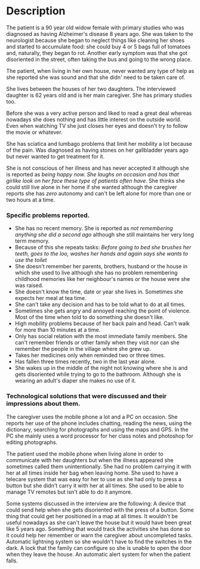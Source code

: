 # Description
The patient is a 90 year old widow female with primary studies who was diagnosed as having Alzheimer's disease 8 years ago. She was taken to the neurologist because she began to neglect things like cleaning her shoes and started to accumulate food: she could buy 4 or 5 bags full of tomatoes and, naturally, they began to rot. Another early symptom was that she got disoriented in the street, often taking the bus and going to the wrong place.

The patient, when living in her own house, never wanted any type of help as she reported she was sound and that she didn' need to be taken care of.

She lives between the houses of her two daughters. The interviewed daughter is 62 years old and is her main caregiver. She has primary studies too.

Before she was a very active person and liked to read a great deal whereas nowadays she does nothing and has little interest on the outside world. Even when watching TV she just closes her eyes and doesn't try to follow the movie or whatever.

She has sciatica and lumbago problems that limit her mobility a lot because of the pain. Was diagnosed as having stones on her gallbladder years ago but never wanted to get treatment for it.

She is not conscious of her illness and has never accepted it although she is reported as *being happy now. She laughs on occasion and has that girlike look on her face these type of patients often have*. She thinks she could still live alone in her home if she wanted although the caregiver reports she has *zero* autonomy and can't be left alone for more than one or two hours at a time.

### Specific problems reported.
* She has no recent memory. She is reported as *not remembering anything she did a second ago* although she still maintains her very long term memory.
* Because of this she repeats tasks: *Before going to bed she brushes her teeth, goes to the loo, washes her hands and again says she wants to use the toilet*
* She doesn't remember her parents, brothers, husband or the house in which she used to live although she has no problem remembering childhood memories like her neighbour's names or the house were she was raised.
* She doesn't know the time, date or year she lives in. Sometimes she expects her meal at tea time.
* She can't take any decision and has to be told what to do at all times.
* Sometimes she gets angry and annoyed reaching the point of violence. Most of the time when told to do something she doesn't like.
* High mobility problems because of her back pain and head. Can't walk for more than 10 minutes at a time.
* Only has social relation with the most immediate family members. She can't remember friends or other family when they visit nor can she remember the people in the village where she grew up.
* Takes her medicines only when reminded two or three times. 
* Has fallen three times recently, two in the last year alone. 
* She wakes up in the middle of the night not knowing where she is and gets disoriented while trying to go to the bathroom. Although she is wearing an adult's diaper she makes no use of it.

### Technological solutions that were discussed and their impressions about them.

The caregiver uses the mobile phone a lot and a PC on occasion. She reports her use of the phone includes chatting, reading the news, using the dictionary, searching for photographs and using the maps and GPS. In the PC she mainly uses a word processor for her class notes and photoshop for editing photographs.

The patient used the mobile phone when living alone in order to communicate with her daughters but when the illness appeared she sometimes called them unintentionally. She had no problem carrying it with her at all times inside her bag when leaving home. 
She used to have a telecare system that was easy for her to use as she had only to press a button but she didn't carry it with her at all times.
She used to be able to manage TV remotes but isn't able to do it anymore.

Some systems discussed in the interview are the following:
A device that could send help when she gets disoriented with the press of a button.
Some thing that could get her positioned in a map at all times. It wouldn't be useful nowadays as she can't leave the house but it would have been great like 5 years ago.
Something that would track the activities she has done so it could help her remember or warn the caregiver about uncompleted tasks.
Automatic lightning system so she wouldn't have to find the switches in the dark.
A lock that the family can configure so she is unable to open the door when they leave the house.
An automatic alert system for when the patient falls.